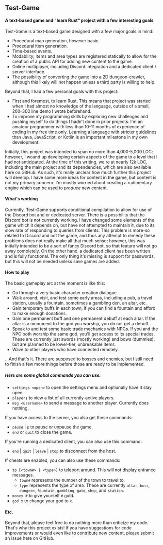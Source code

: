 ## Test-Game
#### A text-based game and "learn Rust" project with a few interesting goals

Test-Game is a text-based game designed with a few major goals in mind:
- Procedural map generation, however basic. 
- Procedural item generation.
- Time-based events.
- Modability; items and area types are registered statically to allow for the creation of a public API for adding new content to the game.
- Online multiplayer, including Discord integration and a dedicated client / server interface.
- The possibility of converting the game into a 2D dungeon-crawler, although this likely will not happen unless a third party is willing to help.

Beyond that, I had a few personal goals with this project:
- First and foremost, to learn Rust. This means that project was started when I had almost no knowledge of the language, outside of a small, 200-300 line demo I wrote beforehand.
- To improve my programming skills by exploring new challenges and pushing myself to do things I hadn't done in prior projects. I'm an amateur programmer with less than 10-11 months of experience of coding in my free time only. Learning a language with stricter guidelines than Java, JavaScript, or Kotlin is an important milestone in my own development.

Initially, this project was intended to span no more than 4,000-5,000 LOC; however, I wound up developing certain aspects of the game to a level that I had not anticipated. At the time of this writing, we're at nearly 12k LOC, including the main project and its dependencies, which are also available here on GitHub. As such, it's really unclear how much further this project will develop. I have some more ideas for content in the game, but content is not my primary concern. I'm mostly worried about creating a rudimentary engine which can be used to *produce* new content.

#### What's working

Currently, Test-Game supports conditional compilation to allow for use of the Discord bot and or dedicated server. There is a possibility that the Discord bot is not currently working. I have changed some elements of the game which it depends on, but have not attempted to maintain it, due to its slow rate of responding to queries from clients. This problem is more-so related to Discord and not the game, and thus any attempt to remedy these problems does not really make all that much sense; however, this was initially intended to be a sort of fancy Discord bot, so that feature will not go away completely. On the other hand, a dedicated client has been written and is fully functional. The only thing it's missing is support for passwords, but this will not be needed unless save games are added.

#### How to play

The basic gameplay arc at the moment is like this: 
- Go through a very basic character creation dialogue.
- Walk around, visit, and test some early areas, including a pub, a travel station, usually a fountain, sometimes a gambling den, an altar, etc.
- Gain temporary buffs in each town, if you can find a fountain and afford to make enough donations.
- Gain one permanent buff and one permanent debuff at each altar. If the altar is a monument to the god you worship, you do not get a debuff.
- Speak to and test some basic trade mechanics with NPCs. If you and the NPC both worship the same god, you'll get access to its special trades. These are currently just swords (mostly working) and bows (dummies), but are planned to be lower-tier, unbreakable items.
- Wave to other players who have connected remotely.

...And that's it. There are supposed to bosses and enemies, but I still need to finish a few more things before those are ready to be implemented.

##### Here are some global commands you can use:
- `settings <open>` to open the settings menu and optionally have it stay open.
- `players` to view a list of all currently-active players.
- `msg <username>` to send a message to another player. Currently does nothing.

If you have access to the server, you also get these commands:
- `pause` | `p` to pause or unpause the game.
- `end` or `quit` to close the game.

If you're running a dedicated client, you can also use this command:
- `end` | `quit` | `leave` | `stop` to disconnect from the host.

If cheats are enabled, you can also use these commands:
- `tp [<town#> | <type>]` to teleport around. This will not display entrance messages.
  - `town#` represents the number of the town to travel to.
  - `type` represents the type of area. These are currently `altar`, `boss`, `dungeon`, `fountain`, `gambling`, `gate`, `shop`, and `station`.
- `money #` to give yourself `#` gold.
- `god x` to change your god to `x`.

#### Etc.

Beyond that, please feel free to do nothing more than criticize my code. That's why this project exists! If you have suggestions for code improvements or would even like to contribute new content, please submit an issue here on GitHub. 
